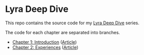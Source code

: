 # Lyra Deep Dive
This repo contains the source code for my [Lyra Deep Dive](https://unrealist.org/lyra-part-1) series.

The code for each chapter are separated into branches.

* [Chapter 1: Introduction](https://github.com/the-unrealist/lyra-deep-dive/tree/chapter1-introduction) ([Article](https://unrealist.org/lyra-part-1))
* [Chapter 2: Experiences](https://github.com/the-unrealist/lyra-deep-dive/tree/chapter2-experiences) ([Article](https://unrealist.org/lyra-part-2/))
